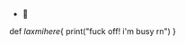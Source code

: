 - 👋 
<!---
bumfuzzleX/bumfuzzleX is a ✨ special ✨ repository because its `README.md` (this file) appears on your GitHub profile.
You can click the Preview link to take a look at your changes.
--->

def _laxmihere_{
           print("fuck off! i'm busy rn")
           }
           
